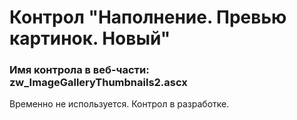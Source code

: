 ﻿---
description: 2.4.9.1
---
# Контрол "Наполнение. Превью картинок. Новый"
### Имя контрола в веб-части: zw_ImageGalleryThumbnails2.ascx
Временно не используется. Контрол в разработке.
